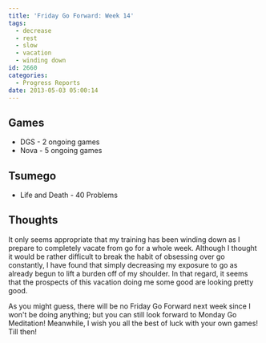 ```yaml
---
title: 'Friday Go Forward: Week 14'
tags:
  - decrease
  - rest
  - slow
  - vacation
  - winding down
id: 2660
categories:
  - Progress Reports
date: 2013-05-03 05:00:14
---
```


## Games

*   DGS - 2 ongoing games
*   Nova - 5 ongoing games

## Tsumego

*   Life and Death - 40 Problems

## Thoughts

It only seems appropriate that my training has been winding down as I prepare to completely vacate from go for a whole week. Although I thought it would be rather difficult to break the habit of obsessing over go constantly, I have found that simply decreasing my exposure to go as already begun to lift a burden off of my shoulder. In that regard, it seems that the prospects of this vacation doing me some good are looking pretty good.

As you might guess, there will be no Friday Go Forward next week since I won't be doing anything; but you can still look forward to Monday Go Meditation! Meanwhile, I wish you all the best of luck with your own games! Till then!